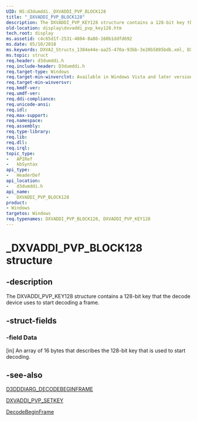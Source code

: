 ```yaml
---
UID: NS:d3dumddi._DXVADDI_PVP_BLOCK128
title: "_DXVADDI_PVP_BLOCK128"
description: The DXVADDI_PVP_KEY128 structure contains a 128-bit key that the decode device uses to start decoding a frame.
old-location: display\dxvaddi_pvp_key128.htm
tech.root: display
ms.assetid: c4c65d1f-2531-4804-8a86-160b1ddfd692
ms.date: 05/10/2018
ms.keywords: DXVA2_Structs_1384e44e-aa25-470a-93bb-3e20b5885bdb.xml, DXVADDI_PVP_BLOCK128, DXVADDI_PVP_BLOCK128 structure [Display Devices], DXVADDI_PVP_KEY128, DXVADDI_PVP_KEY128 structure [Display Devices], _DXVADDI_PVP_BLOCK128, d3dumddi/DXVADDI_PVP_KEY128, display.dxvaddi_pvp_key128
ms.topic: struct
req.header: d3dumddi.h
req.include-header: D3dumddi.h
req.target-type: Windows
req.target-min-winverclnt: Available in Windows Vista and later versions of the Windows operating systems.
req.target-min-winversvr: 
req.kmdf-ver: 
req.umdf-ver: 
req.ddi-compliance: 
req.unicode-ansi: 
req.idl: 
req.max-support: 
req.namespace: 
req.assembly: 
req.type-library: 
req.lib: 
req.dll: 
req.irql: 
topic_type:
-	APIRef
-	kbSyntax
api_type:
-	HeaderDef
api_location:
-	d3dumddi.h
api_name:
-	DXVADDI_PVP_BLOCK128
product:
- Windows
targetos: Windows
req.typenames: DXVADDI_PVP_BLOCK128, DXVADDI_PVP_KEY128
---
```


# _DXVADDI_PVP_BLOCK128 structure


## -description


The DXVADDI_PVP_KEY128 structure contains a 128-bit key that the decode device uses to start decoding a frame. 


## -struct-fields




### -field Data

[in] An array of 16 bytes that describes the 128-bit key that is used to start decoding.


## -see-also




<a href="https://msdn.microsoft.com/library/windows/hardware/ff542987">D3DDDIARG_DECODEBEGINFRAME</a>



<a href="https://msdn.microsoft.com/library/windows/hardware/ff562925">DXVADDI_PVP_SETKEY</a>



<a href="https://msdn.microsoft.com/3e6153aa-7b21-429d-8908-1ff3a4d25e17">DecodeBeginFrame</a>
 

 

